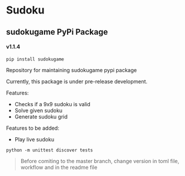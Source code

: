 # Sudoku
## sudokugame PyPi Package
####  v1.1.4

```shell
pip install sudokugame
```

Repository for maintaining sudokugame pypi package


Currently, this package is under pre-release development.

Features:
* Checks if a 9x9 sudoku is valid
* Solve given sudoku
* Generate sudoku grid

Features to be added:
* Play live sudoku



```shell
python -m unittest discover tests
```

> Before comiting to the master branch, change version in toml file, workflow and in the readme file